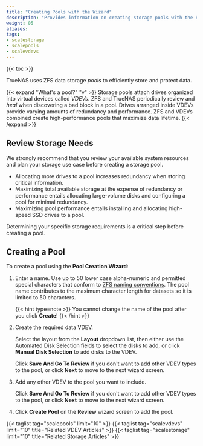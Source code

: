 ```yaml
---
title: "Creating Pools with the Wizard"
description: "Provides information on creating storage pools with the Pool Creation Wizard and using VDEV layout options in TrueNAS SCALE."
weight: 05
aliases:
tags:
- scalestorage
- scalepools
- scalevdevs
---
```


{{< toc >}}


TrueNAS uses ZFS data storage *pools* to efficiently store and protect data.

{{< expand "What's a pool?" "v" >}}
Storage pools attach drives organized into virtual devices called *VDEVs*.
ZFS and TrueNAS periodically review and *heal* when discovering a bad block in a pool.
Drives arranged inside VDEVs provide varying amounts of redundancy and performance.
ZFS and VDEVs combined create high-performance pools that maximize data lifetime.
{{< /expand >}}

## Review Storage Needs

We strongly recommend that you review your available system resources and plan your storage use case before creating a storage pool.
* Allocating more drives to a pool increases redundancy when storing critical information.
* Maximizing total available storage at the expense of redundancy or performance entails allocating large-volume disks and configuring a pool for minimal redundancy.
* Maximizing pool performance entails installing and allocating high-speed SSD drives to a pool.

Determining your specific storage requirements is a critical step before creating a pool.

## Creating a Pool

To create a pool using the **Pool Creation Wizard**:

1. Enter a name.
   Use up to 50 lower case alpha-numeric and permitted special characters that conform to [ZFS naming conventions](https://docs.oracle.com/cd/E23824_01/html/821-1448/gbcpt.html). 
   The pool name contributes to the maximum character length for datasets so it is limited to 50 characters. 

   {{< hint type=note >}}
   You cannot change the name of the pool after you click **Create**! 
   {{< /hint >}}

2. Create the required data VDEV.
   
   Select the layout from the **Layout** dropdown list, then either use the Automated Disk Selection fields to select the disks to add, or click **Manual Disk Selection** to add disks to the VDEV.

   Click **Save And Go To Review** if you don't want to add other VDEV types to the pool, or click **Next** to move to the next wizard screen.

3. Add any other VDEV to the pool you want to include. 
   
   Click **Save And Go To Review** if you don't want to add other VDEV types to the pool, or click **Next** to move to the next wizard screen.

4. Click **Create Pool** on the **Review** wizard screen to add the pool.

{{< taglist tag="scalepools" limit="10" >}}
{{< taglist tag="scalevdevs" limit="10" title="Related VDEV Articles" >}}
{{< taglist tag="scalestorage" limit="10" title="Related Storage Articles" >}}